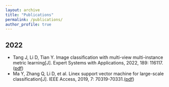 ```yaml
---
layout: archive
title: "Publications"
permalink: /publications/
author_profile: true
---
```


## 2022
* Tang J, Li D, Tian Y. Image classification with multi-view multi-instance metric learning[J]. Expert Systems with Applications, 2022, 189: 116117.([pdf](http://infhighdim.github.io/files/Image_classification_with_multi-view_multi-instance_metric_learning.pdf))
* Ma Y, Zhang Q, Li D, et al. Linex support vector machine for large-scale classification[J]. IEEE Access, 2019, 7: 70319-70331.([pdf](http://infhighdim.github.io/files/LINEX_Support_Vector_Machine_for_Large-Scale_Classification.pdf))
